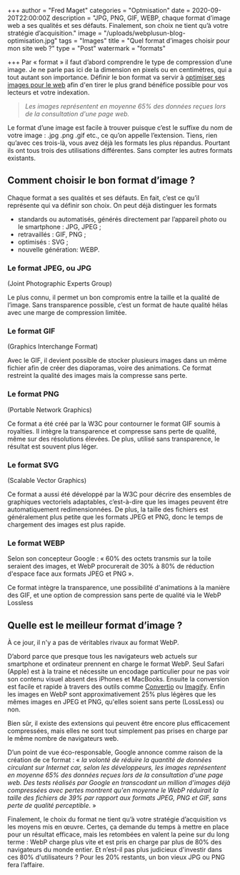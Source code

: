 +++
author = "Fred Maget"
categories = "Optmisation"
date = 2020-09-20T22:00:00Z
description = "JPG, PNG, GIF, WEBP, chaque format d’image web a ses qualités et ses défauts. Finalement, son choix ne tient qu’à votre stratégie d’acquisition."
image = "/uploads/webplusun-blog-optimisation.jpg"
tags = "Images"
title = "Quel format d’images choisir pour mon site web ?"
type = "Post"
watermark = "formats"

+++
Par « format » il faut d’abord comprendre le type de compression d’une image. Je ne parle pas ici de la dimension en pixels ou en centimètres, qui a tout autant son importance. Définir le bon format va servir à [optimiser ses images pour le web](/blog/pourquoi-optimiser-ses-images-pour-le-web/) afin d'en tirer le plus grand bénéfice possible pour vos lecteurs et votre indexation.

> _Les images représentent en moyenne 65% des données reçues lors de la consultation d'une page web._

Le format d’une image est facile à trouver puisque c’est le suffixe du nom de votre image : .jpg .png .gif etc., ce qu’on appelle l’extension. Tiens, rien qu’avec ces trois-là, vous avez déjà les formats les plus répandus. Pourtant ils ont tous trois des utilisations différentes. Sans compter les autres formats existants.

## **Comment choisir le bon format d’image ?**

Chaque format a ses qualités et ses défauts. En fait, c’est ce qu’il représente qui va définir son choix. On peut déjà distinguer les formats

* standards ou automatisés, générés directement par l’appareil photo ou le smartphone : JPG, JPEG ;
* retravaillés : GIF, PNG ;
* optimisés : SVG ;
* nouvelle génération: WEBP.

### **Le format JPEG, ou JPG**

(Joint Photographic Experts Group)

Le plus connu, il permet un bon compromis entre la taille et la qualité de l’image. Sans transparence possible, c’est un format de haute qualité hélas avec une marge de compression limitée.

### **Le format GIF**

(Graphics Interchange Format)

Avec le GIF, il devient possible de stocker plusieurs images dans un même fichier afin de créer des diaporamas, voire des animations. Ce format restreint la qualité des images mais la compresse sans perte.

### **Le format PNG**

(Portable Network Graphics)

Ce format a été créé par la W3C pour contourner le format GIF soumis à royalties. Il intègre la transparence et compresse sans perte de qualité, même sur des résolutions élevées. De plus, utilisé sans transparence, le résultat est souvent plus léger.

### **Le format SVG**

(Scalable Vector Graphics)

Ce format a aussi été développé par la W3C pour décrire des ensembles de graphiques vectoriels adaptables, c’est-à-dire que les images peuvent être automatiquement redimensionnées. De plus, la taille des fichiers est généralement plus petite que les formats JPEG et PNG, donc le temps de chargement des images est plus rapide.

### **Le format WEBP**

Selon son concepteur Google : « 60% des octets transmis sur la toile seraient des images, et WebP procurerait de 30% à 80% de réduction d'espace face aux formats JPEG et PNG ».

Ce format intègre la transparence, une possibilité d'animations à la manière des GIF, et une option de compression sans perte de qualité via le WebP Lossless

## **Quelle est le meilleur format d’image ?**

À ce jour, il n'y a pas de véritables rivaux au format WebP.

D’abord parce que presque tous les navigateurs web actuels sur smartphone et ordinateur prennent en charge le format WebP. Seul Safari (Apple) est à la traine et nécessite un encodage particulier pour ne pas voir son contenu visuel absent des iPhones et MacBooks. Ensuite la conversion est facile et rapide à travers des outils comme [Convertio](https://convertio.co/fr/formats/webp/) ou [Imagify](https://imagify.io/fr). Enfin les images en WebP sont approximativement 25% plus légères que les mêmes images en JPEG et PNG, qu'elles soient sans perte (LossLess) ou non.

Bien sûr, il existe des extensions qui peuvent être encore plus efficacement compressées, mais elles ne sont tout simplement pas prises en charge par le même nombre de navigateurs web.

D’un point de vue éco-responsable, Google annonce comme raison de la création de ce format : « _la volonté de réduire la quantité de données circulant sur Internet car, selon les développeurs, les images représentent en moyenne 65% des données reçues lors de la consultation d'une page web. Des tests réalisés par Google en transcodant un million d’images déjà compressées avec pertes montrent qu'en moyenne le WebP réduirait la taille des fichiers de 39% par rapport aux formats JPEG, PNG et GIF, sans perte de qualité perceptible_. »

Finalement, le choix du format ne tient qu’à votre stratégie d’acquisition vs les moyens mis en œuvre. Certes, ça demande du temps à mettre en place pour un résultat efficace, mais les retombées en valent la peine sur du long terme : WebP charge plus vite et est pris en charge par plus de 80% des navigateurs du monde entier. Et n’est-il pas plus judicieux d'investir dans ces 80% d'utilisateurs ? Pour les 20% restants, un bon vieux JPG ou PNG fera l’affaire.